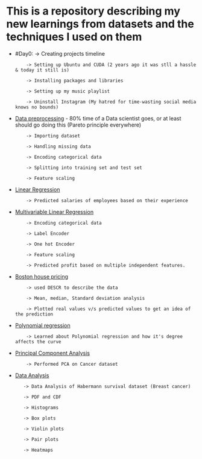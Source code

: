 # This is a repository describing my new learnings from datasets and the techniques I used on them

- #Day0:
          -> Creating projects timeline
          
          -> Setting up Ubuntu and CUDA (2 years ago it was stll a hassle & today it still is)
          
          -> Installing packages and libraries
          
          -> Setting up my music playlist
          
          -> Uninstall Instagram (My hatred for time-wasting social media knows no bounds)
          
- [Data preprocessing](Basics\practice/2.\Data\preprocessing/Data\preprocessing.ipynb) - 80% time of a Data scientist goes, or at least should go doing this (Pareto principle everywhere)

          -> Importing dataset
          
          -> Handling missing data
          
          -> Encoding categorical data
          
          -> Splitting into training set and test set
          
          -> Feature scaling
          
- [Linear Regression](3.\Simple\Linear\Regression/Simple\Linear\Regression.ipynb)
          
          -> Predicted salaries of employees based on their experience

- [Multivariable Linear Regression](Basics\practice/4.\Multiple\Linear\Regression/Multiple\Linear\Regression.ipynb)

          -> Encoding categorical data
          
          -> Label Encoder
          
          -> One hot Encoder
          
          -> Feature scaling
          
          -> Predicted profit based on multiple independent features.
          
- [Boston house pricing](Basics\practice/5.\Boston\Pricing/Boston\pricing.ipynb)

          -> used DESCR to describe the data
          
          -> Mean, median, Standard deviation analysis
          
          -> Plotted real values v/s predicted values to get an idea of the prediction
          
- [Polynomial regression](Basics\practice/6.\Polynomial\Regression\polynomial_regression.py)

          -> Learned about Polynomial regression and how it's degree affects the curve
          
- [Principal Component Analysis](Basics\practice/7.\Cancer\dataset/Cancer_PCA.ipynb)

          -> Performed PCA on Cancer dataset
          
 - [Data Analysis](Basics\practice/8.\Cancer\dataset/Cancer_PCA.ipynb)
          
          -> Data Analysis of Habermann survival dataset (Breast cancer)
          
          -> PDF and CDF
          
          -> Histograms
          
          -> Box plots
          
          -> Violin plots
          
          -> Pair plots
          
          -> Heatmaps
